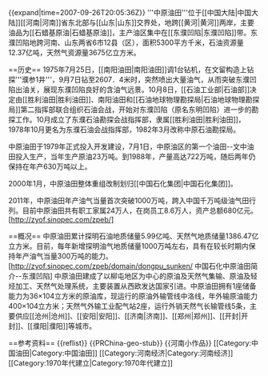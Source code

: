 {{expand|time=2007-09-26T20:05:36Z}}
'''中原油田'''位于[[中国大陆|中国大陆]][[河南|河南]]省东北部与[[山东|山东]]交界处，地跨[[黄河|黄河]]两岸，主要油品为[[石蜡基原油|石蜡基原油]]，主产油区集中在[[东濮凹陷|东濮凹陷]]带。东濮凹陷地跨河南、山东两省6市12县（区），面积5300平方千米，石油资源量12.37亿吨，天然气资源量3675亿立方米。

==历史==
1975年7月25日，[[南阳油田|南阳油田]]调1台钻机，在文留构造上钻探'''濮参1井'''，9月7日钻至2607．4米时，突然喷出大量油气，从而突破东濮凹陷出油关，展现东濮凹陷良好的含油气远景。10月8日，[[石油工业部|石油部]]决定由[[胜利油田|胜利油田]]、南阳油田和[[石油地球物理勘探局|石油地球物理勘探局]]第二指挥部联合组织石油会战，开始对东濮凹陷（原名东明凹陷）进一步的勘探工作。10月成立了东濮石油勘探会战指挥部，隶属[[胜利油田|胜利油田]]，1978年10月更名为东濮石油会战指挥部，1982年3月改称中原石油勘探局。

中原油田于1979年正式投入开发建设，7月1日，中原油区的第一个油田--文中油田投入生产，当年生产原油23万吨。到1988年，产量高达722万吨，随后两年仍保持在年产630万吨以上。

2000年1月，中原油田整体重组改制划归[[中国石化集团|中国石化集团]]。

2011年，中原油田年产油气当量首次突破1000万吨，跨入中国千万吨级油气田行列。目前中原油田共有职工家属24万人，在岗员工8.6万人，资产总额680亿元。[http://zyof.sinopec.com/zpeb/]

==概况==
中原油田累计探明石油地质储量5.99亿吨、天然气地质储量1386.47亿立方米。目前，每年新增探明油气地质储量1000万吨左右，具有在较长时期内保持年产油气当量300万吨的能力。<ref>[http://zyof.sinopec.com/zpeb/domain/dongpu_sunken/ 中国石化中原油田简介--东濮凹陷]</ref>
中原油田建成了以柳屯地区为中心的原油及天然气集输、原油及轻烃加工、天然气处理系统，主要装置从西欧发达国家引进。中原油田拥有1座储备能力为36×104立方米的原油库，现运行的原油外输管线中洛线，年外输原油能力400×104立方米；天然气外输工业配气站2座，运行外销天然气长输管线5条，主要供应[[沧州|沧州]]、[[安阳|安阳]]、[[济南|济南]]、[[郑州|郑州]]、[[开封|开封]]、[[濮阳|濮阳]]等城市。

==参考资料==
{{reflist}}
{{PRChina-geo-stub}}
{{河南小作品}}
[[Category:中国油田|Category:中国油田]]
[[Category:河南经济|Category:河南经济]]
[[Category:1970年代建立|Category:1970年代建立]]
